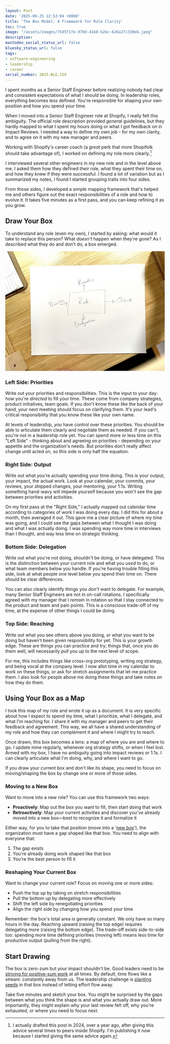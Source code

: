 ```yaml
---
layout: Post
date: '2025-09-25 12:53:04 +0000'
title: 'The Box Model: A Framework for Role Clarity'
toc: true
image: "/assets/images/75d5f1fe-d78d-41b8-b2bc-626a27c330eb.jpeg"
description:
mastodon_social_status_url: false
bluesky_status_url: false
tags:
- software-engineering
- leadership
- career
serial_number: 2025.BLG.159
---
```

I spent months as a Senior Staff Engineer before realizing nobody had clear and consistent expectations of what I should be doing. In leadership roles, everything becomes less defined. You're responsible for shaping your own position and how you spend your time.

When I moved into a Senior Staff Engineer role at Shopify, I really felt this ambiguity. The official role description provided _general_ guidelines, but they hardly mapped to what I spent my hours doing or what I got feedback on in Impact Reviews. I needed a way to define my own job - for my own clarity, and to agree on it with my new manager and peers.

Working with Shopify's career coach (a _great_ perk that more Shopifolk should take advantage of), I worked on defining my role more clearly.[^1]

I interviewed several other engineers in my new role and in the level above me. I asked them how they defined their role, what they spent their time on, and how they knew if they were successful. I found a lot of variation but as I summarized my notes, I found I started grouping traits into four sides.

From those sides, I developed a simple mapping framework that's helped me and others figure out the exact responsibilities of a role and how to evolve it. It takes five minutes as a first pass, and you can keep refining it as you grow.

## Draw Your Box

To understand any role (even my own), I started by asking: what would it take to replace this person? What *doesn't* happen when they're gone? As I described what they do and don't do, a box emerged.

![Box model sketch I made at the time](/assets/images/75d5f1fe-d78d-41b8-b2bc-626a27c330eb.jpeg)

### Left Side: Priorities
Write out your priorities and responsibilities. This is the input to your day: how you're *directed* to fill your time. These come from company strategies, product initiatives, team goals. If you don't know these like the back of your hand, your next meeting should focus on clarifying them. It's your lead's critical responsibility that you know these like your own name.

At levels of leadership, _you_ have control over these priorities. You should be able to articulate them clearly and negotiate them as needed. If you can't, you're not in a leadership role yet. You can spend more or less time on this "Left Side" - thinking about and agreeing on priorities - depending on your appetite and the organization's needs. But priorities don't really affect change until acted on, so this side is only half the equation.

### Right Side: Output
Write out what you're actually spending your time doing. This is your output, your impact, the actual work. Look at your calendar, your commits, your reviews, your shipped changes, your mentoring, your 1:1s. Writing something hand-wavy will impede yourself because you won't see the gap between priorities and activities.

On my first pass at the "Right Side," I actually mapped out calendar time according to categories of work I was doing every day. I did this for about a month, then averaged it out. This gave me a clear picture of where my time was going, and I could see the gaps between what I thought I was doing and what I was actually doing. I was spending way more time in interviews than I thought, and way less time on strategic thinking.

### Bottom Side: Delegation
Write out what you're *not* doing, shouldn't be doing, or have delegated. This is the distinction between your current role and what you *used* to do, or what team members below you handle. If you're having trouble filling this side, look at what people one level below you spend their time on. There should be clear differences.

You can also clearly identify things you _don't_ want to delegate. For example, many Senior Staff Engineers are not in on-call rotations. I specifically agreed with my manager that I _remain_ in rotation so that I stay connected to the product and team and pain points. This is a conscious trade-off of my time, at the expense of other things I could be doing.

### Top Side: Reaching
Write out what you see others above you doing, or what you want to be doing but haven't been given responsibility for yet. This is your growth edge. These are things you can practice and try; things that, once you do them well, will necessarily *pull* you up to the next level of scope.

For me, this includes things like cross-org prototyping, writing org strategy, and being vocal at the company level. I now allot time in my calendar to work on these things, or ask for stretch assignments that let me practice them. I also look for people above me doing these things and take notes on how they do them.

## Using Your Box as a Map

I took this map of my role and wrote it up as a document. It is very specific about how I expect to spend my time, what I prioritize, what I delegate, and what I'm reaching for. I share it with my manager and peers to get their feedback and agreement. This way, we all have a shared understanding of my role and how they can complement it and where I might try to reach.

Once drawn, this box becomes a lens: a map of where you are and where to go. I update mine regularly, whenever org strategy shifts, or when I feel lost. Armed with my box, I have no ambiguity going into impact reviews or 1:1s. I can clearly articulate what I'm doing, why, and where I want to go.

If you draw your current box and don't like its shape, you need to focus on moving/shaping the box by change one or more of those sides.

### Moving to a New Box
Want to move into a new role? You can use this framework two ways:
- **Proactively**: Map out the box you want to fill, then start doing that work
- **Retroactively**: Map your current activities and discover you've already moved into a new box—best to recognize it and formalize it

Either way, for you to take that position (move into a '[new box](https://www.danielscrivner.com/tobi-lutke-shopify-summit-speech-on-solving-new-problems/)'), the organization must have a gap shaped like that box. You need to align with everyone that:
1. The gap exists
2. You're already doing work shaped like that box
3. You're the best person to fill it

### Reshaping Your Current Box
Want to change your current role? Focus on moving one or more sides:
- Push the top up by taking on stretch responsibilities
- Pull the bottom up by delegating more effectively
- Shift the left side by renegotiating priorities
- Align the right side by changing how you spend your time

Remember: the box's total area is generally constant. We only have so many hours in the day. Reaching upward (raising the top edge) requires delegating more (raising the bottom edge). The trade-off exists side-to-side too: spending more time defining priorities (moving left) means less time for productive output (pulling from the right).

## Start Drawing

The box is zero-zum but your impact shouldn't be. Good leaders need to be [striving for positive-sum work](https://www.lennysnewsletter.com/p/tobi-lutkes-leadership-playbook) at all times. By default, time flows like a stream: constantly away from us. The leadership challenge is [planting seeds](https://www.joshbeckman.org/notes/564019851) in that box instead of letting effort flow away.

Take five minutes and sketch your box. You might be surprised by the gaps between what you think the shape is and what you actually draw out. More importantly, they might explain why your last review felt off, why you're exhausted, or where you need to focus next.

[^1]: I actually drafted this post in 2024, over a year ago, after giving this advice several times to peers inside Shopify. I'm publishing it now because I started giving the same advice again.
